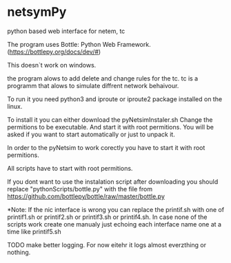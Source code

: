 # netsymPy
python based web interface for netem, tc

The program uses Bottle: Python Web Framework. (https://bottlepy.org/docs/dev/#)

This doesn`t work on windows. 

the program alows to add delete and change rules for the tc.
tc is a programm that alows to simulate diffrent network behaivour.

To run it you need python3 and iproute or iproute2 package installed on the linux.

To install it you can either download the pyNetsimInstaler.sh 
Change the permitions to be executable.
And start it with root permitions. 
You will be asked if you want to start automatically or just to unpack it.

In order to the pyNetsim to work corectly you have to start it with root permitions.

All scripts have to start with root permitions.

If you dont want to use the instalation script
after downloading you should replace "pythonScripts/bottle.py" with the file from https://github.com/bottlepy/bottle/raw/master/bottle.py

*Note: If the nic interface is wrong you can replace the printif.sh with one of printif1.sh	or printif2.sh or printif3.sh or printif4.sh.
       In case none of the scripts work create one manualy just echoing each interface name one at a time like printif5.sh

TODO
make better logging.
For now eitehr it logs almost everzthing or nothing.
